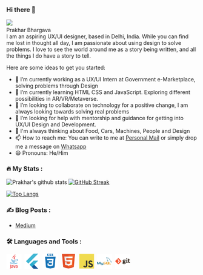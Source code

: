### Hi there 👋
<div id="header" align="left">
  <img src="https://mir-s3-cdn-cf.behance.net/user/276/c815ee327425345.5f63347d1d1ab.jpg" width="30%"/>
</div>
Prakhar Bhargava
<br>
I am an aspiring UX/UI designer, based in Delhi, India. While you can find me lost in thought all day, I am passionate about using design to solve problems. I love to see the world around me as a story being written, and all the things I do have a story to tell.

Here are some ideas to get you started:

- 🔭 I’m currently working as a UX/UI Intern at Government e-Marketplace, solving problems through Design
- 🌱 I’m currently learning HTML CSS and JavaScript. Exploring different possibilities in AR/VR/Metaverse.
- 👯 I’m looking to collaborate on technology for a positive change, I am always looking towards solving real problems
- 🤔 I’m looking for help with mentorship and guidance for getting into UX/UI Design and Development.
- 💬 I'm always thinking about Food, Cars, Machines, People and Design
- 📫 How to reach me: You can write to me at [Personal Mail](mailto:prakharbhargava35@gmail.com)  or simply drop me a message on [Whatsapp](http://wa.me/+919899326396) 
- 😄 Pronouns: He/Him

### :fire: My Stats :
![Prakhar's github stats](https://github-readme-stats.vercel.app/api?username=prakhar20394&theme=tokyonight&showicons=true)
[![GitHub Streak](https://github-readme-streak-stats.herokuapp.com?user=prakhar20394&theme=dark&date_format=j%20M%5B%20Y%5D)](https://git.io/streak-stats)

[![Top Langs](https://github-readme-stats.vercel.app/api/top-langs/?username=prakhar20394)](https://github.com/anuraghazra/github-readme-stats)


### :writing_hand: Blog Posts :
- [Medium](https://medium.com/@prakharbhargava35)


### :hammer_and_wrench: Languages and Tools :
<div>
  <img src="https://github.com/devicons/devicon/blob/master/icons/java/java-original-wordmark.svg" title="Java" alt="Java" width="40" height="40"/>&nbsp;
  <!-- <img src="https://github.com/devicons/devicon/blob/master/icons/react/react-original-wordmark.svg" title="React" alt="React" width="40" height="40"/> -->
  <!-- &nbsp; -->
  <!-- <img src="https://github.com/devicons/devicon/blob/master/icons/spring/spring-original-wordmark.svg" title="Spring" alt="Spring" width="40" height="40"/>&nbsp; -->
  <!-- <img src="https://github.com/devicons/devicon/blob/master/icons/materialui/materialui-original.svg" title="Material UI" alt="Material UI" width="40" height="40"/>&nbsp; -->
  <img src="https://github.com/devicons/devicon/blob/master/icons/flutter/flutter-original.svg" title="Flutter" alt="Flutter" width="40" height="40"/>&nbsp;
  <!-- <img src="https://github.com/devicons/devicon/blob/master/icons/redux/redux-original.svg" title="Redux" alt="Redux " width="40" height="40"/>&nbsp; -->
  <img src="https://github.com/devicons/devicon/blob/master/icons/css3/css3-plain-wordmark.svg"  title="CSS3" alt="CSS" width="40" height="40"/>&nbsp;
  <img src="https://github.com/devicons/devicon/blob/master/icons/html5/html5-original.svg" title="HTML5" alt="HTML" width="40" height="40"/>&nbsp;
  <img src="https://github.com/devicons/devicon/blob/master/icons/javascript/javascript-original.svg" title="JavaScript" alt="JavaScript" width="40" height="40"/>&nbsp;
  <!-- <img src="https://github.com/devicons/devicon/blob/master/icons/firebase/firebase-plain-wordmark.svg" title="Firebase" alt="Firebase" width="40" height="40"/>&nbsp; -->
  <!-- <img src="https://github.com/devicons/devicon/blob/master/icons/gatsby/gatsby-original.svg" title="Gatsby"  alt="Gatsby" width="40" height="40"/>&nbsp; -->
  <img src="https://github.com/devicons/devicon/blob/master/icons/mysql/mysql-original-wordmark.svg" title="MySQL"  alt="MySQL" width="40" height="40"/>&nbsp;
  <!-- <img src="https://github.com/devicons/devicon/blob/master/icons/nodejs/nodejs-original-wordmark.svg" title="NodeJS" alt="NodeJS" width="40" height="40"/>&nbsp; -->
  <!-- <img src="https://github.com/devicons/devicon/blob/master/icons/amazonwebservices/amazonwebservices-plain-wordmark.svg" title="AWS" alt="AWS" width="40" height="40"/>&nbsp; -->
  <img src="https://github.com/devicons/devicon/blob/master/icons/git/git-original-wordmark.svg" title="Git" **alt="Git" width="40" height="40"/>
</div>

